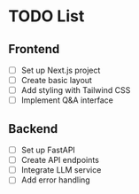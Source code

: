 # TODO List

## Frontend
- [ ] Set up Next.js project
- [ ] Create basic layout
- [ ] Add styling with Tailwind CSS
- [ ] Implement Q&A interface

## Backend
- [ ] Set up FastAPI
- [ ] Create API endpoints
- [ ] Integrate LLM service
- [ ] Add error handling
